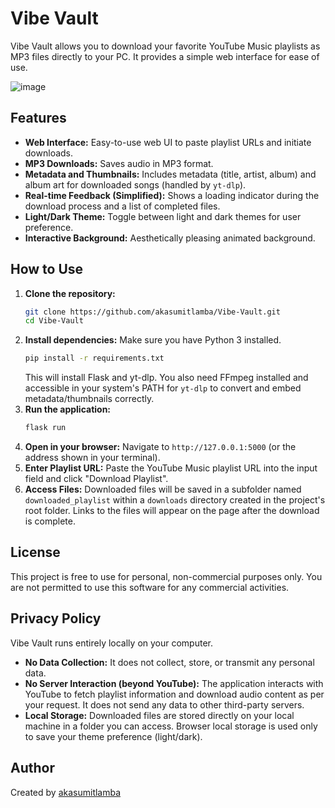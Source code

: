 # Vibe Vault

Vibe Vault allows you to download your favorite YouTube Music playlists as MP3 files directly to your PC. It provides a simple web interface for ease of use.

![image](https://github.com/user-attachments/assets/bcb1de00-f47f-46c5-9704-916d05a0030d)


## Features

*   **Web Interface:** Easy-to-use web UI to paste playlist URLs and initiate downloads.
*   **MP3 Downloads:** Saves audio in MP3 format.
*   **Metadata and Thumbnails:** Includes metadata (title, artist, album) and album art for downloaded songs (handled by `yt-dlp`).
*   **Real-time Feedback (Simplified):** Shows a loading indicator during the download process and a list of completed files.
*   **Light/Dark Theme:** Toggle between light and dark themes for user preference.
*   **Interactive Background:** Aesthetically pleasing animated background.

## How to Use

1.  **Clone the repository:**
    ```bash
    git clone https://github.com/akasumitlamba/Vibe-Vault.git
    cd Vibe-Vault
    ```
2.  **Install dependencies:**
    Make sure you have Python 3 installed.
    ```bash
    pip install -r requirements.txt
    ```
    This will install Flask and yt-dlp. You also need FFmpeg installed and accessible in your system's PATH for `yt-dlp` to convert and embed metadata/thumbnails correctly.
3.  **Run the application:**
    ```bash
    flask run
    ```
4.  **Open in your browser:**
    Navigate to `http://127.0.0.1:5000` (or the address shown in your terminal).
5.  **Enter Playlist URL:**
    Paste the YouTube Music playlist URL into the input field and click "Download Playlist".
6.  **Access Files:**
    Downloaded files will be saved in a subfolder named `downloaded_playlist` within a `downloads` directory created in the project's root folder. Links to the files will appear on the page after the download is complete.

## License

This project is free to use for personal, non-commercial purposes only. You are not permitted to use this software for any commercial activities.

## Privacy Policy

Vibe Vault runs entirely locally on your computer.
*   **No Data Collection:** It does not collect, store, or transmit any personal data.
*   **No Server Interaction (beyond YouTube):** The application interacts with YouTube to fetch playlist information and download audio content as per your request. It does not send any data to other third-party servers.
*   **Local Storage:** Downloaded files are stored directly on your local machine in a folder you can access. Browser local storage is used only to save your theme preference (light/dark).

## Author

Created by [akasumitlamba](https://github.com/akasumitlamba) 
